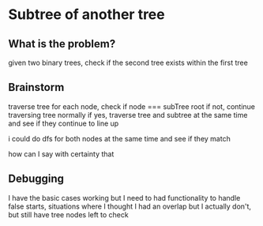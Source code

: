# Subtree of another tree

## What is the problem?

given two binary trees, check if the second tree exists within the first tree

## Brainstorm

traverse tree
for each node, check if node === subTree root
if not, continue traversing tree normally
if yes, traverse tree and subtree at the same time and see if they continue to line up

i could do dfs for both nodes at the same time and see if they match

how can I say with certainty that

## Debugging

I have the basic cases working
but I need to had functionality to handle false starts, situations where I thought I had an overlap but I actually don't, but still have tree nodes left to check
